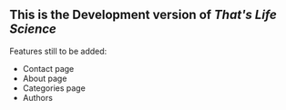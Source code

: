 ## This is the Development version of *That's Life Science*

Features still to be added:
* Contact page
* About page
* Categories page
* Authors

